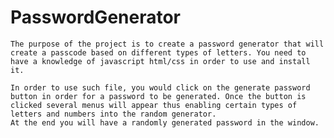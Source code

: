 # PasswordGenerator

    The purpose of the project is to create a password generator that will create a passcode based on different types of letters. You need to have a knowledge of javascript html/css in order to use and install it. 

    In order to use such file, you would click on the generate password button in order for a password to be generated. Once the button is clicked several menus will appear thus enabling certain types of letters and numbers into the random generator.
    At the end you will have a randomly generated password in the window.